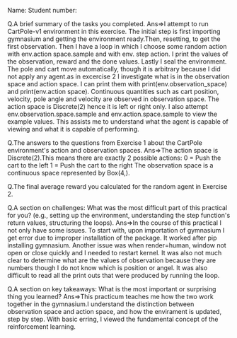 Name:
Student number:


Q.A brief summary of the tasks you completed.
Ans=>I attempt to run CartPole-v1 environment in this exercise. The initial step is first importing gymnasium and getting the environment ready.Then, resetting, to get the first observation. Then I have a loop in which I choose some random action with env.action space.sample and with env. step action. I print the values of the observation, reward and the done values. Lastly I seal the environment. The pole and cart move automatically, though it is arbitrary because I did not apply any agent.as in excercise 2 I investigate what is in the observation space and action space. I can print them with print(env.observation_space) and print(env.action space). Continuous quantities such as cart position, velocity, pole angle and velocity are observed in observation space. The action space is Discrete(2) hence it is left or right only. I also attempt env.observation.space.sample and env.action.space.sample to view the example values. This assists me to understand what the agent is capable of viewing and what it is capable of performing.


Q.The answers to the questions from Exercise 1 about the CartPole environment's action and observation spaces.
Ans=>The action space is Discrete(2).This means there are exactly 2 possible actions:
0 = Push the cart to the left
1 = Push the cart to the right
The observation space is a continuous space represented by Box(4,).


Q.The final average reward you calculated for the random agent in Exercise 2.



Q.A section on challenges: What was the most difficult part of this practical for you? (e.g., setting up the environment, understanding the step function's return values, structuring the loops).
Ans=>In the course of this practical I not only have some issues. To start with, upon importation of gymnasium I get error due to improper installation of the package. It worked after pip installing gymnasium. Another issue was when render=human, window not open or close quickly and I needed to restart kernel. It was also not much clear to determine what are the values of observation because they are numbers though I do not know which is position or angel. It was also difficult to read all the print outs that were produced by running the loop.


Q.A section on key takeaways: What is the most important or surprising thing you learned?
Ans=>This practicum teaches me how the two work together in the gymnasium.I understand the distinction between observation space and action space, and how the envirament is updated, step by step. With basic erring, I viewed the fundamental concept of the reinforcement learning.
